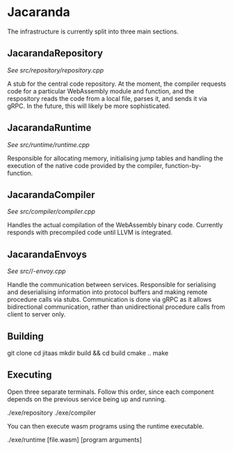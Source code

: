 # Jacaranda

The infrastructure is currently split into three main sections.

## JacarandaRepository

*See src/repository/repository.cpp*

A stub for the central code repository. At the moment, the compiler requests code for a particular WebAssembly module and function, and the respository reads the code from a local file, parses it, and sends it via gRPC. In the future, this will likely be more sophisticated.

## JacarandaRuntime

*See src/runtime/runtime.cpp*

Responsible for allocating memory, initialising jump tables and handling the execution of the native code provided by the compiler, function-by-function.

## JacarandaCompiler

*See src/compiler/compiler.cpp*

Handles the actual compilation of the WebAssembly binary code. Currently responds with precompiled code until LLVM is integrated.

## JacarandaEnvoys

*See src/*/*-envoy.cpp*

Handle the communication between services. Responsible for serialising and deserialising information into protocol buffers and making remote procedure calls via stubs. Communication is done via gRPC as it allows bidirectional communication, rather than unidirectional procedure calls from client to server only.

## Building

git clone
cd jitaas
mkdir build && cd build
cmake ..
make

## Executing

Open three separate terminals. Follow this order, since each component depends on the previous service being up and running.

./exe/repository
./exe/compiler

You can then execute wasm programs using the runtime executable.

./exe/runtime [file.wasm] [program arguments]
